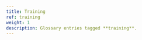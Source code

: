 ```yaml
---
title: Training
ref: training
weight: 1
description: Glossary entries tagged **training**.
---
```


